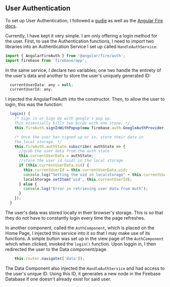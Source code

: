 ## User Authentication

To set up User Authentication, I followed a [gudie](https://remotestack.io/angular-firebase-authentication-example-tutorial/) as well as the [Angular Fire docs](https://github.com/angular/angularfire/blob/master/docs/auth/getting-started.md). 

Currently, I have kept it very simple. I am only offering a login method for the user. First, to use the Authentication functions, I need to import two libraries into an Authentication Service I set up called `HandleAuthService`:

```js
import { AngularFireAuth } from '@angular/fire/auth';
import firebase from 'firebase/app';
```

In the same service, I declare two variables; one two handle the entirety of the user's data and another to store the user's uniquely generated ID:
```js
  currentUserData: any = null;
  currentUserId: any;
```

I injected the AngularFireAuth into the constructor. Then, to allow the user to login, this was the function: 
```js
  login() {
    /* Sign in or Sign Up with google's pop up.
    This essentially kills two birds with one stone. */
    this.fireAuth.signInWithPopup(new firebase.auth.GoogleAuthProvider());

    /* Once the user has signed up or in, store their data in
    the local storage. */
    this.fireAuth.authState.subscribe( authState => {
      //grab the user data from the auth state
      this.currentUserData = authState;
      //store the user id (uid) in the local storage
      if (this.currentUserData.uid) {
        this.currentUserId = this.currentUserData.uid;
        console.log("Setting the uid in localstorage" + this.currentUserId);
        localStorage.setItem('uid', this.currentUserId);
      } else {
        console.log("Error in retrieving user data from Auth");
      }
    });
  }
```
The user's data was stored locally in their browser's storage. This is so that they do not have to constantly login every time the page refreshes. 

In another component, called the `AuthComponent`, which is placed on the Home Page, I injected this service into it so that I may make use of its functions. A simple button was set up in the view page of the `AuthComponent` which when clicked, invoked the `login()` function. Upon loggin in, I then redirected the user to the Data component/page. 

```js
    this.router.navigate(['data']);
```

The Data Component also injected the `HandleAuthService` and had access to the user's unique ID. Using this ID, it generates a new node in the Firebase Database if one doesn't already exist for said user. 
